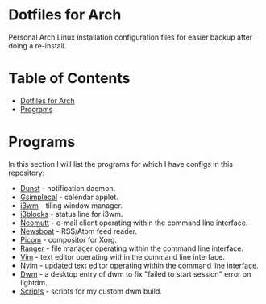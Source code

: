 # Dotfiles for Arch

Personal Arch Linux installation configuration files for easier backup after doing a re-install.

Table of Contents
=================
* [Dotfiles for Arch](#Dotfiles-for-Arch)
* [Programs](#Programs)


# Programs

In this section I will list the programs for which I have configs in this repository:

* [Dunst](tree/master/dunst/) - notification daemon.
* [Gsimplecal](tree/master/gsimplecal/) - calendar applet.
* [i3wm](/tree/master/i3/) - tiling window manager.
* [i3blocks](tree/master/i3blocks/) - status line for i3wm.
* [Neomutt](tree/master/mutt/) - e-mail client operating within the command line interface.
* [Newsboat](tree/master/newsboat_config/) - RSS/Atom feed reader.
* [Picom](tree/master/picom/) - compositor for Xorg.
* [Ranger](tree/master/ranger/) - file manager operating within the command line interface.
* [Vim](tree/master/.vimrc) - text editor operating within the command line interface.
* [Nvim](tree/master/init.vim) - updated text editor operating within the command line interface.
* [Dwm](tree/master/dwm.desktop) - a desktop entry of dwm to fix "failed to start session" error on lightdm.
* [Scripts](tree/master/.local/bin/) - scripts for my custom dwm build.
